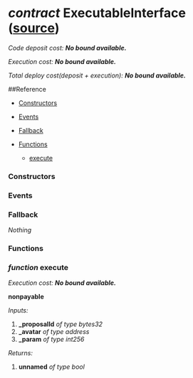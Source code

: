 # *contract* ExecutableInterface ([source](https://github.com/daostack/daostack/tree/master/./contracts/universalSchemes/ExecutableInterface.sol))
*Code deposit cost: **No bound available.***

*Execution cost: **No bound available.***

*Total deploy cost(deposit + execution): **No bound available.***

> 


##Reference
- [Constructors](#constructors)

- [Events](#events)

- [Fallback](#fallback)
- [Functions](#functions)
    - [execute](#function-execute)
### Constructors

### Events

### Fallback
*Nothing*
### Functions
### *function* execute

*Execution cost: **No bound available.***

**nonpayable**

*Inputs:*
1. **_proposalId** *of type bytes32*
2. **_avatar** *of type address*
3. **_param** *of type int256*

*Returns:*
1. **unnamed** *of type bool*


